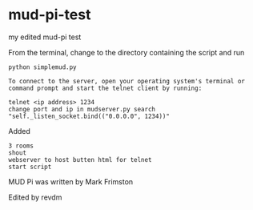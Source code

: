 # mud-pi-test
 my edited mud-pi test



From the terminal, change to the directory containing the script and run 

	python simplemud.py
	
	To connect to the server, open your operating system's terminal or command prompt and start the telnet client by running:

	telnet <ip address> 1234
	change port and ip in mudserver.py search "self._listen_socket.bind(("0.0.0.0", 1234))"

Added 

	3 rooms
	shout
	webserver to host butten html for telnet
	start script




MUD Pi was written by Mark Frimston

Edited by revdm
